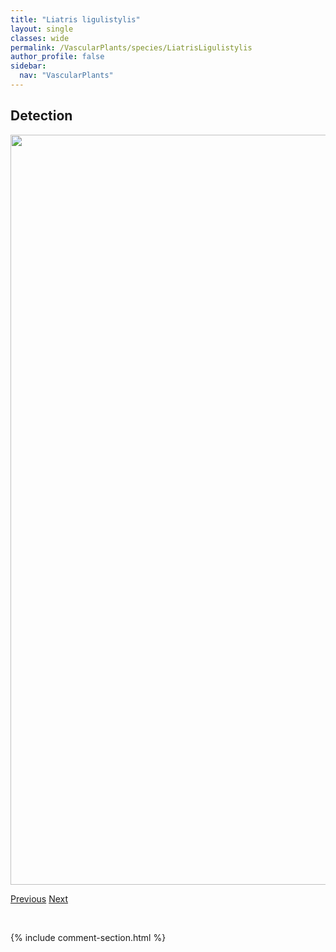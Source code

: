 ```yaml
---
title: "Liatris ligulistylis"
layout: single
classes: wide
permalink: /VascularPlants/species/LiatrisLigulistylis
author_profile: false
sidebar:
  nav: "VascularPlants"
---
```


<h2>Detection</h2>

<a href="https://drive.google.com/uc?export=view&id=1fIyELSg2MC4hWobizNGXHuzbpS8N3kYj">
<img src="https://drive.google.com/uc?export=view&id=1fIyELSg2MC4hWobizNGXHuzbpS8N3kYj" height = "1200" width = "800">
</a>


<a href="/DevelopmentWebsite/VascularPlants/species/LeymusInnovatus" class="pagination--pager" title="Hairy Wild Rye">Previous</a> <a href="/DevelopmentWebsite/VascularPlants/species/LiatrisPunctata" class="pagination--pager" title="Dotted Blazingstar">Next</a>

<p>&nbsp;</p>

{% include comment-section.html %}
